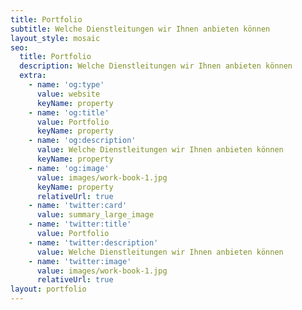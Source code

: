 ```yaml
---
title: Portfolio
subtitle: Welche Dienstleitungen wir Ihnen anbieten können
layout_style: mosaic
seo:
  title: Portfolio
  description: Welche Dienstleitungen wir Ihnen anbieten können
  extra:
    - name: 'og:type'
      value: website
      keyName: property
    - name: 'og:title'
      value: Portfolio
      keyName: property
    - name: 'og:description'
      value: Welche Dienstleitungen wir Ihnen anbieten können
      keyName: property
    - name: 'og:image'
      value: images/work-book-1.jpg
      keyName: property
      relativeUrl: true
    - name: 'twitter:card'
      value: summary_large_image
    - name: 'twitter:title'
      value: Portfolio
    - name: 'twitter:description'
      value: Welche Dienstleitungen wir Ihnen anbieten können
    - name: 'twitter:image'
      value: images/work-book-1.jpg
      relativeUrl: true
layout: portfolio
---
```

